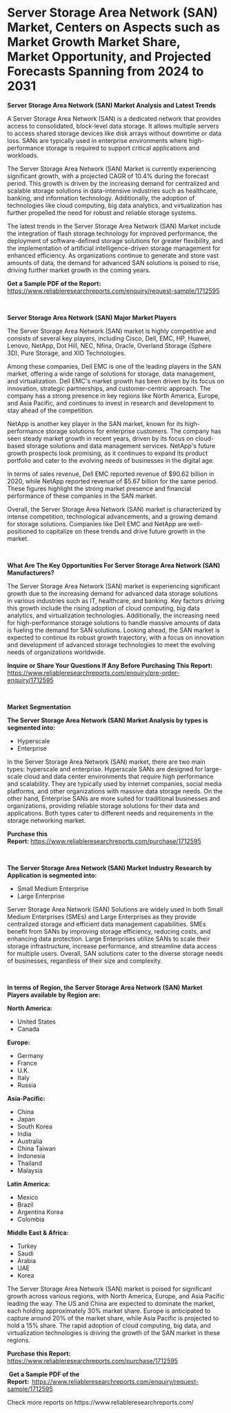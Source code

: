<p><h1>Server Storage Area Network (SAN) Market, Centers on Aspects such as Market Growth Market Share, Market Opportunity, and Projected Forecasts Spanning from 2024 to 2031</h1></p><p><strong>Server Storage Area Network (SAN) Market Analysis and Latest Trends</strong></p>
<p><p>A Server Storage Area Network (SAN) is a dedicated network that provides access to consolidated, block-level data storage. It allows multiple servers to access shared storage devices like disk arrays without downtime or data loss. SANs are typically used in enterprise environments where high-performance storage is required to support critical applications and workloads.</p><p>The Server Storage Area Network (SAN) Market is currently experiencing significant growth, with a projected CAGR of 10.4% during the forecast period. This growth is driven by the increasing demand for centralized and scalable storage solutions in data-intensive industries such as healthcare, banking, and information technology. Additionally, the adoption of technologies like cloud computing, big data analytics, and virtualization has further propelled the need for robust and reliable storage systems.</p><p>The latest trends in the Server Storage Area Network (SAN) Market include the integration of flash storage technology for improved performance, the deployment of software-defined storage solutions for greater flexibility, and the implementation of artificial intelligence-driven storage management for enhanced efficiency. As organizations continue to generate and store vast amounts of data, the demand for advanced SAN solutions is poised to rise, driving further market growth in the coming years.</p></p>
<p><strong>Get a Sample PDF of the Report:&nbsp;</strong> <a href="https://www.reliableresearchreports.com/enquiry/request-sample/1712595">https://www.reliableresearchreports.com/enquiry/request-sample/1712595</a></p>
<p>&nbsp;</p>
<p><strong>Server Storage Area Network (SAN) Major Market Players</strong></p>
<p><p>The Server Storage Area Network (SAN) market is highly competitive and consists of several key players, including Cisco, Dell, EMC, HP, Huawei, Lenovo, NetApp, Dot Hill, NEC, Nfina, Oracle, Overland Storage (Sphere 3D), Pure Storage, and XIO Technologies. </p><p>Among these companies, Dell EMC is one of the leading players in the SAN market, offering a wide range of solutions for storage, data management, and virtualization. Dell EMC's market growth has been driven by its focus on innovation, strategic partnerships, and customer-centric approach. The company has a strong presence in key regions like North America, Europe, and Asia Pacific, and continues to invest in research and development to stay ahead of the competition.</p><p>NetApp is another key player in the SAN market, known for its high-performance storage solutions for enterprise customers. The company has seen steady market growth in recent years, driven by its focus on cloud-based storage solutions and data management services. NetApp's future growth prospects look promising, as it continues to expand its product portfolio and cater to the evolving needs of businesses in the digital age.</p><p>In terms of sales revenue, Dell EMC reported revenue of $90.62 billion in 2020, while NetApp reported revenue of $5.67 billion for the same period. These figures highlight the strong market presence and financial performance of these companies in the SAN market.</p><p>Overall, the Server Storage Area Network (SAN) market is characterized by intense competition, technological advancements, and a growing demand for storage solutions. Companies like Dell EMC and NetApp are well-positioned to capitalize on these trends and drive future growth in the market.</p></p>
<p>&nbsp;</p>
<p><strong>What Are The Key Opportunities For Server Storage Area Network (SAN) Manufacturers?</strong></p>
<p><p>The Server Storage Area Network (SAN) market is experiencing significant growth due to the increasing demand for advanced data storage solutions in various industries such as IT, healthcare, and banking. Key factors driving this growth include the rising adoption of cloud computing, big data analytics, and virtualization technologies. Additionally, the increasing need for high-performance storage solutions to handle massive amounts of data is fueling the demand for SAN solutions. Looking ahead, the SAN market is expected to continue its robust growth trajectory, with a focus on innovation and development of advanced storage technologies to meet the evolving needs of organizations worldwide.</p></p>
<p><strong>Inquire or Share Your Questions If Any Before Purchasing This Report:</strong> <a href="https://www.reliableresearchreports.com/enquiry/pre-order-enquiry/1712595">https://www.reliableresearchreports.com/enquiry/pre-order-enquiry/1712595</a></p>
<p>&nbsp;</p>
<p><strong>Market Segmentation</strong></p>
<p><strong>The Server Storage Area Network (SAN) Market Analysis by types is segmented into:</strong></p>
<p><ul><li>Hyperscale</li><li>Enterprise</li></ul></p>
<p><p>In the Server Storage Area Network (SAN) market, there are two main types: hyperscale and enterprise. Hyperscale SANs are designed for large-scale cloud and data center environments that require high performance and scalability. They are typically used by internet companies, social media platforms, and other organizations with massive data storage needs. On the other hand, Enterprise SANs are more suited for traditional businesses and organizations, providing reliable storage solutions for their data and applications. Both types cater to different needs and requirements in the storage networking market.</p></p>
<p><strong>Purchase this Report:&nbsp;</strong><a href="https://www.reliableresearchreports.com/purchase/1712595">https://www.reliableresearchreports.com/purchase/1712595</a></p>
<p>&nbsp;</p>
<p><strong>The Server Storage Area Network (SAN) Market Industry Research by Application is segmented into:</strong></p>
<p><ul><li>Small Medium Enterprise</li><li>Large Enterprise</li></ul></p>
<p><p>Server Storage Area Network (SAN) Solutions are widely used in both Small Medium Enterprises (SMEs) and Large Enterprises as they provide centralized storage and efficient data management capabilities. SMEs benefit from SANs by improving storage efficiency, reducing costs, and enhancing data protection. Large Enterprises utilize SANs to scale their storage infrastructure, increase performance, and streamline data access for multiple users. Overall, SAN solutions cater to the diverse storage needs of businesses, regardless of their size and complexity.</p></p>
<p>&nbsp;</p>
<p><strong>In terms of Region, the Server Storage Area Network (SAN) Market Players available by Region are:</strong></p>
<p>
    <p> <strong> North America: </strong>
        <ul>
            <li>United States</li>
            <li>Canada</li>
        </ul>
        </p> 
    <p> <strong> Europe: </strong>
        <ul>
            <li>Germany</li>
            <li>France</li>
            <li>U.K.</li>
            <li>Italy</li>
            <li>Russia</li>
        </ul>
        </p> 
    <p> <strong> Asia-Pacific: </strong>
        <ul>
            <li>China</li>
            <li>Japan</li>
            <li>South Korea</li>
            <li>India</li>
            <li>Australia</li>
            <li>China Taiwan</li>
            <li>Indonesia</li>
            <li>Thailand</li>
            <li>Malaysia</li>
        </ul>
        </p> 
    <p> <strong> Latin America: </strong>
        <ul>
            <li>Mexico</li>
            <li>Brazil</li>
            <li>Argentina Korea</li>
            <li>Colombia</li>
        </ul>
        </p> 
    <p> <strong> Middle East & Africa: </strong>
        <ul>
            <li>Turkey</li>
            <li>Saudi</li>
            <li>Arabia</li>
            <li>UAE</li>
            <li>Korea</li>
        </ul>
    </p>
    </p>
<p><p>The Server Storage Area Network (SAN) market is poised for significant growth across various regions, with North America, Europe, and Asia Pacific leading the way. The US and China are expected to dominate the market, each holding approximately 30% market share. Europe is anticipated to capture around 20% of the market share, while Asia Pacific is projected to hold a 15% share. The rapid adoption of cloud computing, big data, and virtualization technologies is driving the growth of the SAN market in these regions.</p></p>
<p><strong>Purchase this Report: </strong><a href="https://www.reliableresearchreports.com/purchase/1712595">https://www.reliableresearchreports.com/purchase/1712595</a></p>
<p>&nbsp;<strong>Get a Sample PDF of the Report:&nbsp;&nbsp;</strong><a href="https://www.reliableresearchreports.com/enquiry/request-sample/1712595">https://www.reliableresearchreports.com/enquiry/request-sample/1712595</a></p>
<p><strong></strong></p>
<p>Check more reports on https://www.reliableresearchreports.com/</p>